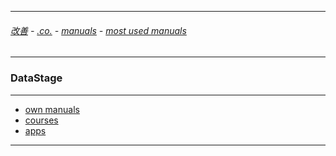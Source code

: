 
---

###### [改善](https://github.com/ttltrk/0C/blob/master/README.MD) - [.co.](https://github.com/ttltrk/PRG/blob/master/CODING.MD) - [manuals](https://github.com/ttltrk/PRG/blob/master/MAN.MD) - [most used manuals](https://github.com/ttltrk/PRG/blob/master/MUM.MD)

---

### DataStage

---

* [own manuals](https://github.com/ttltrk/ELSE/blob/master/DATA/DS/DSOM.MD)
* [courses]()
* [apps]()

---
